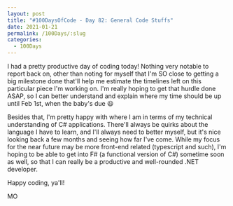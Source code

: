 ```yaml
---
layout: post
title: "#100DaysOfCode - Day 82: General Code Stuffs"
date: 2021-01-21
permalink: /100Days/:slug
categories: 
  - 100Days
---
```


I had a pretty productive day of coding today! Nothing very notable to report back on, other than noting for myself that I'm SO close to getting a big milestone done that'll help me estimate the timelines left on this particular piece I'm working on. I'm really hoping to get that hurdle done ASAP, so I can better understand and explain where my time should be up until Feb 1st, when the baby's due :smiley:

Besides that, I'm pretty happy with where I am in terms of my technical understanding of C# applications. There'll always be quirks about the language I have to learn, and I'll always need to better myself, but it's nice looking back a few months and seeing how far I've come. While my focus for the near future may be more front-end related (typescript and such), I'm hoping to be able to get into F# (a functional version of C#) sometime soon as well, so that I can really be a productive and well-rounded .NET developer.

Happy coding, ya'll!

MO